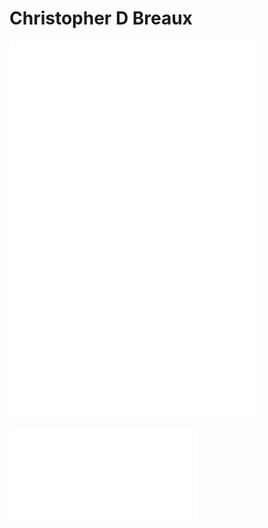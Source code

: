 # Christopher D Breaux
[<embed src="ChristopherDBreauxResume.pdf" type="application/pdf" width="400px" height="600px">](https://github.com/ChristopherDBreaux/ChristopherDBreaux.github.io/blob/master/ChristopherDBreauxResume.pdf)


![Resume](ChristopherDBreauxResume.pdf)
